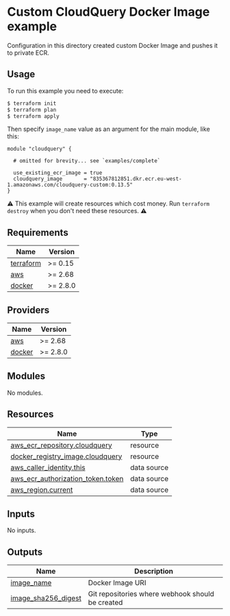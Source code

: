 # Custom CloudQuery Docker Image example

Configuration in this directory created custom Docker Image and pushes it to private ECR.

## Usage

To run this example you need to execute:

```bash
$ terraform init
$ terraform plan
$ terraform apply
```

Then specify `image_name` value as an argument for the main module, like this:

```
module "cloudquery" {

  # omitted for brevity... see `examples/complete`
  
  use_existing_ecr_image = true
  cloudquery_image       = "835367812851.dkr.ecr.eu-west-1.amazonaws.com/cloudquery-custom:0.13.5"
}
```

⚠️ This example will create resources which cost money. Run `terraform destroy` when you don't need these resources. ⚠️

<!-- BEGINNING OF PRE-COMMIT-TERRAFORM DOCS HOOK -->
## Requirements

| Name | Version |
|------|---------|
| <a name="requirement_terraform"></a> [terraform](#requirement\_terraform) | >= 0.15 |
| <a name="requirement_aws"></a> [aws](#requirement\_aws) | >= 2.68 |
| <a name="requirement_docker"></a> [docker](#requirement\_docker) | >= 2.8.0 |

## Providers

| Name | Version |
|------|---------|
| <a name="provider_aws"></a> [aws](#provider\_aws) | >= 2.68 |
| <a name="provider_docker"></a> [docker](#provider\_docker) | >= 2.8.0 |

## Modules

No modules.

## Resources

| Name | Type |
|------|------|
| [aws_ecr_repository.cloudquery](https://registry.terraform.io/providers/hashicorp/aws/latest/docs/resources/ecr_repository) | resource |
| [docker_registry_image.cloudquery](https://registry.terraform.io/providers/kreuzwerker/docker/latest/docs/resources/registry_image) | resource |
| [aws_caller_identity.this](https://registry.terraform.io/providers/hashicorp/aws/latest/docs/data-sources/caller_identity) | data source |
| [aws_ecr_authorization_token.token](https://registry.terraform.io/providers/hashicorp/aws/latest/docs/data-sources/ecr_authorization_token) | data source |
| [aws_region.current](https://registry.terraform.io/providers/hashicorp/aws/latest/docs/data-sources/region) | data source |

## Inputs

No inputs.

## Outputs

| Name | Description |
|------|-------------|
| <a name="output_image_name"></a> [image\_name](#output\_image\_name) | Docker Image URI |
| <a name="output_image_sha256_digest"></a> [image\_sha256\_digest](#output\_image\_sha256\_digest) | Git repositories where webhook should be created |
<!-- END OF PRE-COMMIT-TERRAFORM DOCS HOOK -->
